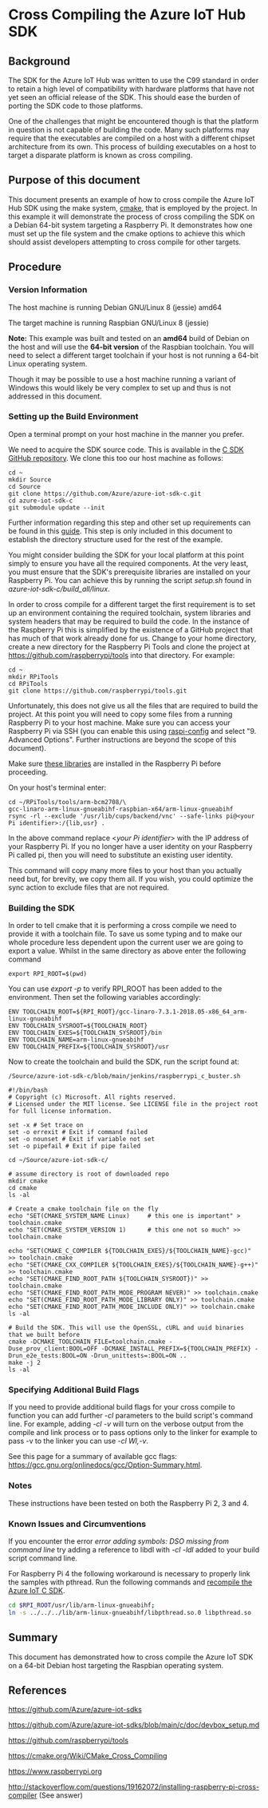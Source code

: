 ﻿# Cross Compiling the Azure IoT Hub SDK
## Background

The SDK for the Azure IoT Hub was written to use the C99 standard in order to retain a high level of compatibility with hardware platforms that have not yet seen an official release of the SDK. This should ease the burden of porting the SDK code to those platforms.

One of the challenges that might be encountered though is that the platform in question is not capable of building the code. Many such platforms may require that the executables are compiled on a host with a different chipset architecture from its own. This process of building executables on a host to target a disparate platform is known as cross compiling.

## Purpose of this document

This document presents an example of how to cross compile the Azure IoT Hub SDK using the make system, [cmake](https://cmake.org), that is employed by the project. In this example it will demonstrate the process of cross compiling the SDK on a Debian 64-bit system targeting a Raspberry Pi. It demonstrates how one must set up the file system and the cmake options to achieve this which should assist developers attempting to cross compile for other targets.

## Procedure

### Version Information

The host machine is running Debian GNU/Linux 8 (jessie) amd64

The target machine is running Raspbian GNU/Linux 8 (jessie)

__Note:__ This example was built and tested on an __amd64__ build of Debian on the host and will use the __64-bit version__ of the Raspbian toolchain. You will need to select a different target toolchain if your host is not running a 64-bit Linux operating system.

Though it may be possible to use a host machine running a variant of Windows this would likely be very complex to set up and thus is not addressed in this document.

### Setting up the Build Environment

Open a terminal prompt on your host machine in the manner you prefer.

We need to acquire the SDK source code. This is available in the [C SDK GitHub repository](https://github.com/Azure/azure-iot-sdk-c.git). We clone this too our host machine as follows:

```Shell
cd ~
mkdir Source
cd Source
git clone https://github.com/Azure/azure-iot-sdk-c.git
cd azure-iot-sdk-c
git submodule update --init
```

Further information regarding this step and other set up requirements can be found in this [guide](https://github.com/Azure/azure-iot-sdk-c/blob/main/doc/devbox_setup.md). This step is only included in this document to establish the directory structure used for the rest of the example.

You might consider building the SDK for your local platform at this point simply to ensure you have all the required components. At the very least, you must ensure that the SDK's prerequisite libraries are installed on your Raspberry Pi. You can achieve this by running the script _setup.sh_ found in _azure-iot-sdk-c/build\_all/linux_.

In order to cross compile for a different target the first requirement is to set up an environment containing the required toolchain, system libraries and system headers that may be required to build the code. In the instance of the Raspberry Pi this is simplified by the existence of a GitHub project that has much of that work already done for us. Change to your home directory, create a new directory for the Raspberry Pi Tools and clone the project at https://github.com/raspberrypi/tools into that directory. For example:
```
cd ~
mkdir RPiTools
cd RPiTools
git clone https://github.com/raspberrypi/tools.git
```
Unfortunately, this does not give us all the files that are required to build the project. At this point you will need to copy some files from a running Raspberry Pi to your host machine. Make sure you can access your Raspberry Pi via SSH (you can enable this using [raspi-config](https://www.raspberrypi.org/documentation/configuration/raspi-config.md) and select "9. Advanced Options". Further instructions are beyond the scope of this document). 

Make sure [these libraries](https://github.com/Azure/azure-iot-sdk-c/blob/LTS_07_2020_Ref01/build_all/linux/setup.sh#L12) are installed in the Raspberry Pi before proceeding.

On your host's terminal enter:
```
cd ~/RPiTools/tools/arm-bcm2708/\
gcc-linaro-arm-linux-gnueabihf-raspbian-x64/arm-linux-gnueabihf
rsync -rl --exclude '/usr/lib/cups/backend/vnc' --safe-links pi@<your Pi identifier>:/{lib,usr} .
```
In the above command replace &lt;*your Pi identifier*&gt; with the IP address of your Raspberry Pi. If you no longer have a user identity on your Raspberry Pi called pi, then you will need to substitute an existing user identity.

This command will copy many more files to your host than you actually need but, for brevity, we copy them all. If you wish, you could optimize the sync action to exclude files that are not required.

### Building the SDK

In order to tell cmake that it is performing a cross compile we need to provide it with a toolchain file. To save us some typing and to make our whole procedure less dependent upon the current user we are going to export a value. Whilst in the same directory as above enter the following command
```
export RPI_ROOT=$(pwd)
```
You can use *export -p* to verify RPI\_ROOT has been added to the environment.
Then set the following variables accordingly:
```
ENV TOOLCHAIN_ROOT=${RPI_ROOT}/gcc-linaro-7.3.1-2018.05-x86_64_arm-linux-gnueabihf
ENV TOOLCHAIN_SYSROOT=${TOOLCHAIN_ROOT}
ENV TOOLCHAIN_EXES=${TOOLCHAIN_SYSROOT}/bin
ENV TOOLCHAIN_NAME=arm-linux-gnueabihf
ENV TOOLCHAIN_PREFIX=${TOOLCHAIN_SYSROOT}/usr
```
Now to create the toolchain and build the SDK, run the script found at:
```
/Source/azure-iot-sdk-c/blob/main/jenkins/raspberrypi_c_buster.sh
```

```
#!/bin/bash
# Copyright (c) Microsoft. All rights reserved.
# Licensed under the MIT license. See LICENSE file in the project root for full license information.

set -x # Set trace on
set -o errexit # Exit if command failed
set -o nounset # Exit if variable not set
set -o pipefail # Exit if pipe failed

cd ~/Source/azure-iot-sdk-c/

# assume directory is root of downloaded repo
mkdir cmake
cd cmake
ls -al

# Create a cmake toolchain file on the fly
echo "SET(CMAKE_SYSTEM_NAME Linux)     # this one is important" > toolchain.cmake
echo "SET(CMAKE_SYSTEM_VERSION 1)      # this one not so much" >> toolchain.cmake

echo "SET(CMAKE_C_COMPILER ${TOOLCHAIN_EXES}/${TOOLCHAIN_NAME}-gcc)" >> toolchain.cmake
echo "SET(CMAKE_CXX_COMPILER ${TOOLCHAIN_EXES}/${TOOLCHAIN_NAME}-g++)" >> toolchain.cmake
echo "SET(CMAKE_FIND_ROOT_PATH ${TOOLCHAIN_SYSROOT})" >> toolchain.cmake
echo "SET(CMAKE_FIND_ROOT_PATH_MODE_PROGRAM NEVER)" >> toolchain.cmake
echo "SET(CMAKE_FIND_ROOT_PATH_MODE_LIBRARY ONLY)" >> toolchain.cmake
echo "SET(CMAKE_FIND_ROOT_PATH_MODE_INCLUDE ONLY)" >> toolchain.cmake
ls -al

# Build the SDK. This will use the OpenSSL, cURL and uuid binaries that we built before
cmake -DCMAKE_TOOLCHAIN_FILE=toolchain.cmake -Duse_prov_client:BOOL=OFF -DCMAKE_INSTALL_PREFIX=${TOOLCHAIN_PREFIX} -Drun_e2e_tests:BOOL=ON -Drun_unittests=:BOOL=ON ..
make -j 2
ls -al

```
### Specifying Additional Build Flags

If you need to provide additional build flags for your cross compile to function you can add further _-cl_ parameters to the build script's command line. For example, adding _-cl -v_ will turn on the verbose output from the compile and link process or to pass options only to the linker for example to pass -v to the linker you can use _-cl Wl,-v_.

See this page for a summary of available gcc flags: https://gcc.gnu.org/onlinedocs/gcc/Option-Summary.html.

### Notes
These instructions have been tested on both the Raspberry Pi 2, 3 and 4.

### Known Issues and Circumventions

If you encounter the error _error adding symbols: DSO missing from command line_ try adding a reference to libdl with  _-cl -ldl_ added to your build script command line.

For Raspberry Pi 4 the following workaround is necessary to properly link the samples with pthread.
Run the following commands and [recompile the Azure IoT C SDK](#Building-the-SDK).

```bash
cd $RPI_ROOT/usr/lib/arm-linux-gnueabihf; 
ln -s ../../../lib/arm-linux-gnueabihf/libpthread.so.0 libpthread.so
```

## Summary

This document has demonstrated how to cross compile the Azure IoT SDK on a 64-bit Debian host targeting the Raspbian operating system.

## References

<https://github.com/Azure/azure-iot-sdks>

<https://github.com/Azure/azure-iot-sdks/blob/main/c/doc/devbox_setup.md>

<https://github.com/raspberrypi/tools>

<https://cmake.org/Wiki/CMake_Cross_Compiling>

https://www.raspberrypi.org

<http://stackoverflow.com/questions/19162072/installing-raspberry-pi-cross-compiler> (See answer)

